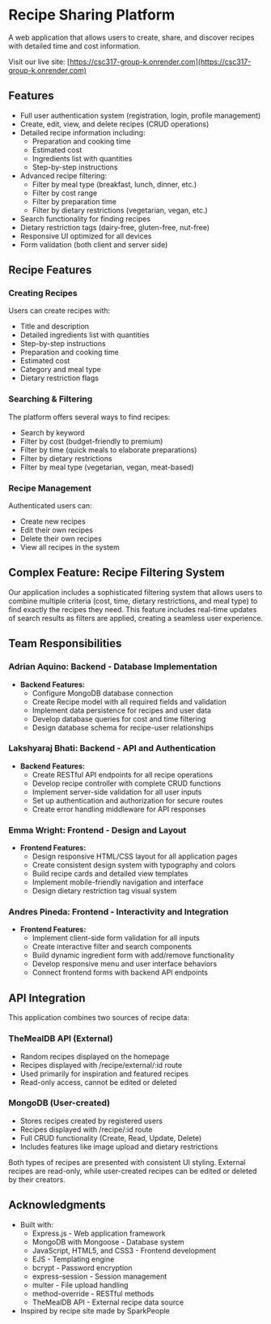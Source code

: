 # Recipe Sharing Platform

A web application that allows users to create, share, and discover recipes with detailed time and cost information.

Visit our live site: [https://csc317-group-k.onrender.com](https://csc317-group-k.onrender.com)

## Features

* Full user authentication system (registration, login, profile management)
* Create, edit, view, and delete recipes (CRUD operations)
* Detailed recipe information including:
   * Preparation and cooking time
   * Estimated cost
   * Ingredients list with quantities
   * Step-by-step instructions
* Advanced recipe filtering:
   * Filter by meal type (breakfast, lunch, dinner, etc.)
   * Filter by cost range
   * Filter by preparation time
   * Filter by dietary restrictions (vegetarian, vegan, etc.)
* Search functionality for finding recipes
* Dietary restriction tags (dairy-free, gluten-free, nut-free)
* Responsive UI optimized for all devices
* Form validation (both client and server side)

## Recipe Features

### Creating Recipes
Users can create recipes with:
* Title and description
* Detailed ingredients list with quantities
* Step-by-step instructions
* Preparation and cooking time
* Estimated cost
* Category and meal type
* Dietary restriction flags

### Searching & Filtering
The platform offers several ways to find recipes:
* Search by keyword
* Filter by cost (budget-friendly to premium)
* Filter by time (quick meals to elaborate preparations)
* Filter by dietary restrictions
* Filter by meal type (vegetarian, vegan, meat-based)

### Recipe Management
Authenticated users can:
* Create new recipes
* Edit their own recipes
* Delete their own recipes
* View all recipes in the system

## Complex Feature: Recipe Filtering System
Our application includes a sophisticated filtering system that allows users to combine multiple criteria (cost, time, dietary restrictions, and meal type) to find exactly the recipes they need. This feature includes real-time updates of search results as filters are applied, creating a seamless user experience.

## Team Responsibilities

### Adrian Aquino: Backend - Database Implementation
* **Backend Features:**
  * Configure MongoDB database connection
  * Create Recipe model with all required fields and validation
  * Implement data persistence for recipes and user data
  * Develop database queries for cost and time filtering
  * Design database schema for recipe-user relationships

### Lakshyaraj Bhati: Backend - API and Authentication
* **Backend Features:**
  * Create RESTful API endpoints for all recipe operations
  * Develop recipe controller with complete CRUD functions
  * Implement server-side validation for all user inputs
  * Set up authentication and authorization for secure routes
  * Create error handling middleware for API responses

### Emma Wright: Frontend - Design and Layout
* **Frontend Features:**
  * Design responsive HTML/CSS layout for all application pages
  * Create consistent design system with typography and colors
  * Build recipe cards and detailed view templates
  * Implement mobile-friendly navigation and interface
  * Design dietary restriction tag visual system

### Andres Pineda: Frontend - Interactivity and Integration
* **Frontend Features:**
  * Implement client-side form validation for all inputs
  * Create interactive filter and search components
  * Build dynamic ingredient form with add/remove functionality
  * Develop responsive menu and user interface behaviors
  * Connect frontend forms with backend API endpoints

## API Integration

This application combines two sources of recipe data:

### TheMealDB API (External)
- Random recipes displayed on the homepage
- Recipes displayed with /recipe/external/:id route
- Used primarily for inspiration and featured recipes
- Read-only access, cannot be edited or deleted

### MongoDB (User-created)
- Stores recipes created by registered users
- Recipes displayed with /recipe/:id route
- Full CRUD functionality (Create, Read, Update, Delete)
- Includes features like image upload and dietary restrictions

Both types of recipes are presented with consistent UI styling. External recipes are read-only, while user-created recipes can be edited or deleted by their creators.

## Acknowledgments

* Built with:
  * Express.js - Web application framework
  * MongoDB with Mongoose - Database system
  * JavaScript, HTML5, and CSS3 - Frontend development
  * EJS - Templating engine
  * bcrypt - Password encryption
  * express-session - Session management
  * multer - File upload handling
  * method-override - RESTful methods
  * TheMealDB API - External recipe data source
* Inspired by recipe site made by SparkPeople